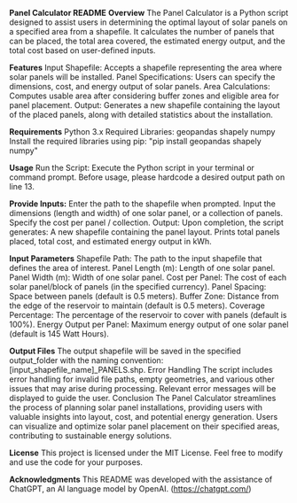 **Panel Calculator README**
**Overview**
The Panel Calculator is a Python script designed to assist users in determining the optimal layout of solar panels on a specified area from a shapefile. It calculates the number of panels that can be placed, the total area covered, the estimated energy output, and the total cost based on user-defined inputs.

**Features**
Input Shapefile: Accepts a shapefile representing the area where solar panels will be installed.
Panel Specifications: Users can specify the dimensions, cost, and energy output of solar panels.
Area Calculations: Computes usable area after considering buffer zones and eligible area for panel placement.
Output: Generates a new shapefile containing the layout of the placed panels, along with detailed statistics about the installation.

**Requirements**
Python 3.x
Required Libraries:
geopandas
shapely
numpy
Install the required libraries using pip:
"pip install geopandas shapely numpy"

**Usage**
Run the Script: Execute the Python script in your terminal or command prompt. Before usage, please hardcode a desired output path on line 13.

**Provide Inputs:**
Enter the path to the shapefile when prompted.
Input the dimensions (length and width) of one solar panel, or a collection of panels.
Specify the cost per panel / collection.
Output: Upon completion, the script generates:
  A new shapefile containing the panel layout.
  Prints total panels placed, total cost, and estimated energy output in kWh.
  
**Input Parameters**
Shapefile Path: The path to the input shapefile that defines the area of interest.
Panel Length (m): Length of one solar panel.
Panel Width (m): Width of one solar panel.
Cost per Panel: The cost of each solar panel/block of panels (in the specified currency).
Panel Spacing: Space between panels (default is 0.5 meters).
Buffer Zone: Distance from the edge of the reservoir to maintain (default is 0.5 meters).
Coverage Percentage: The percentage of the reservoir to cover with panels (default is 100%).
Energy Output per Panel: Maximum energy output of one solar panel (default is 145 Watt Hours).

**Output Files**
The output shapefile will be saved in the specified output_folder with the naming convention: [input_shapefile_name]_PANELS.shp.
Error Handling
The script includes error handling for invalid file paths, empty geometries, and various other issues that may arise during processing. Relevant error messages will be displayed to guide the user.
Conclusion
The Panel Calculator streamlines the process of planning solar panel installations, providing users with valuable insights into layout, cost, and potential energy generation. Users can visualize and optimize solar panel placement on their specified areas, contributing to sustainable energy solutions.

**License**
This project is licensed under the MIT License. Feel free to modify and use the code for your purposes.

**Acknowledgments**
This README was developed with the assistance of ChatGPT, an AI language model by OpenAI. (https://chatgpt.com/)

